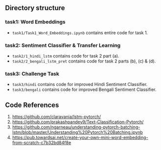 ## Directory structure

### task1: Word Embeddings

* `task1/Task1_Word_Embeddings.ipynb` contains entire code for task 1.

### task2: Sentiment Classifier & Transfer Learning
* `task2/1_hindi_lstm` contains code for task 2 part (a).
* `task2/2_bengali_lstm_pret` contains  code for task 2 parts (b), (c) & (d).

### task3: Challenge Task
* `task3/hindi` contains code for improved Hindi Sentiment Classifier.
* `task3/bengali` contains  code for improved Bengali Sentiment Classifier.


## Code References
1. https://github.com/claravania/lstm-pytorch/
2. https://github.com/prakashpandey9/Text-Classification-Pytorch/
3. https://github.com/ngarneau/understanding-pytorch-batching-lstm/blob/master/Understanding%20Pytorch%20Batching.ipynb
4. https://pub.towardsai.net/create-your-own-mini-word-embedding-from-scratch-c7b32bd84f8e

